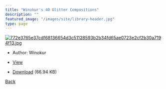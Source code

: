 ```yaml
---
title: "Winokur's 40 Glitter Compositions"
description: ""
featured_image: "/images/site/library-header.jpg"
type: page
---
```


<a href="https://drive.google.com/uc?export=view&id=1MteMrh-FA_aTipV_ea2vhskB2mHRC0xU" target="_blank">![772e3765e37cdf68136654d3c51128593b2b34fd65ae0723e2cf2b30a7194f13.jpg](https://drive.google.com/uc?export=view&id=1Ml0WI_zyyUBKhtzA6TV0yE_ACURsxcAu)</a>
* Author: Winokur
* <a href="https://drive.google.com/uc?export=view&id=1MteMrh-FA_aTipV_ea2vhskB2mHRC0xU" target="_blank">View</a>

* [Download](https://drive.google.com/uc?export=download&id=1MteMrh-FA_aTipV_ea2vhskB2mHRC0xU) (66.94 KB)

[Back](/library/)
